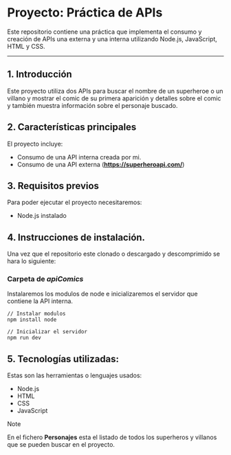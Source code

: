 # Proyecto: Práctica de APIs

Este repositorio contiene una práctica que implementa el consumo y creación de APIs una externa y una interna utilizando Node.js, JavaScript, HTML y CSS.

---

## 1. Introducción
Este proyecto utiliza dos APIs para buscar el nombre de un superheroe o un villano y mostrar el comic de su primera aparición y detalles sobre el comic y también muestra
información sobre el personaje buscado.

## 2. Características principales
El proyecto incluye:
  * Consumo de una API interna creada por mi.
  * Consumo de una API externa (**https://superheroapi.com/**)

## 3. Requisitos previos
Para poder ejecutar el proyecto necesitaremos:
  * Node.js instalado

## 4. Instrucciones de instalación.
Una vez que el repositorio este clonado o descargado y descomprimido se hara lo siguiente:

### Carpeta de _apiComics_
Instalaremos los modulos de node e inicializaremos el servidor que contiene la API interna.

```node
// Instalar modulos
npm install node

// Inicializar el servidor
npm run dev
```

## 5. Tecnologías utilizadas:
Estas son las herramientas o lenguajes usados:
 * Node.js
 * HTML
 * CSS
 * JavaScript

> [!NOTE]
> En el fichero **Personajes** esta el listado de todos los superheros y villanos que se pueden buscar en el proyecto.

